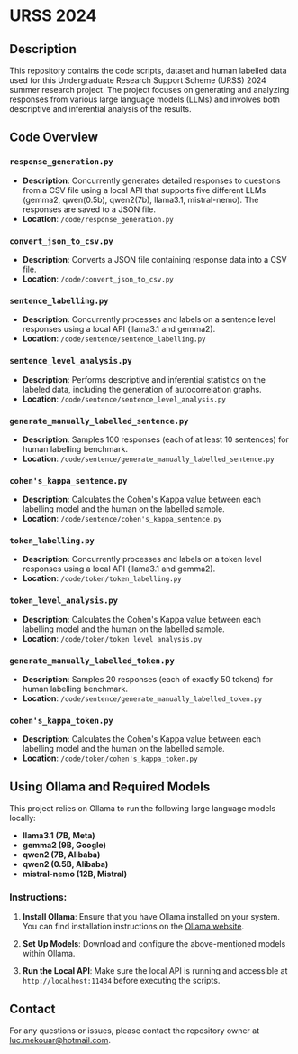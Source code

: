 # URSS 2024

## Description

This repository contains the code scripts, dataset and human labelled data used for this Undergraduate Research Support Scheme (URSS) 2024 summer research project. The project focuses on generating and analyzing responses from various large language models (LLMs) and involves both descriptive and inferential analysis of the results.

## Code Overview

### `response_generation.py`

- **Description**: Concurrently generates detailed responses to questions from a CSV file using a local API that supports five different LLMs (gemma2, qwen(0.5b), qwen2(7b), llama3.1, mistral-nemo). The responses are saved to a JSON file.
- **Location**: `/code/response_generation.py`

### `convert_json_to_csv.py`

- **Description**: Converts a JSON file containing response data into a CSV file.
- **Location**: `/code/convert_json_to_csv.py`

### `sentence_labelling.py`

- **Description**: Concurrently processes and labels on a sentence level responses using a local API (llama3.1 and gemma2).
- **Location**: `/code/sentence/sentence_labelling.py`

### `sentence_level_analysis.py`

- **Description**: Performs descriptive and inferential statistics on the labeled data, including the generation of autocorrelation graphs.
- **Location**: `/code/sentence/sentence_level_analysis.py`

### `generate_manually_labelled_sentence.py`

- **Description**: Samples 100 responses (each of at least 10 sentences) for human labelling benchmark.
- **Location**: `/code/sentence/generate_manually_labelled_sentence.py`

### `cohen's_kappa_sentence.py`

- **Description**: Calculates the Cohen's Kappa value between each labelling model and the human on the labelled sample.
- **Location**: `/code/sentence/cohen's_kappa_sentence.py`

### `token_labelling.py`

- **Description**: Concurrently processes and labels on a token level responses using a local API (llama3.1 and gemma2).
- **Location**: `/code/token/token_labelling.py`

### `token_level_analysis.py`

- **Description**: Calculates the Cohen's Kappa value between each labelling model and the human on the labelled sample.
- **Location**: `/code/token/token_level_analysis.py`

### `generate_manually_labelled_token.py`

- **Description**: Samples 20 responses (each of exactly 50 tokens) for human labelling benchmark.
- **Location**: `/code/sentence/generate_manually_labelled_token.py`

### `cohen's_kappa_token.py`

- **Description**: Calculates the Cohen's Kappa value between each labelling model and the human on the labelled sample.
- **Location**: `/code/token/cohen's_kappa_token.py`

## Using Ollama and Required Models

This project relies on Ollama to run the following large language models locally:

- **llama3.1 (7B, Meta)**
- **gemma2 (9B, Google)**
- **qwen2 (7B, Alibaba)**
- **qwen2 (0.5B, Alibaba)**
- **mistral-nemo (12B, Mistral)**

### Instructions:

1. **Install Ollama**: Ensure that you have Ollama installed on your system. You can find installation instructions on the [Ollama website](https://ollama.com/).
   
2. **Set Up Models**: Download and configure the above-mentioned models within Ollama.

3. **Run the Local API**: Make sure the local API is running and accessible at `http://localhost:11434` before executing the scripts.

## Contact

For any questions or issues, please contact the repository owner at [luc.mekouar@hotmail.com](mailto:luc.mekouar@hotmail.com).
